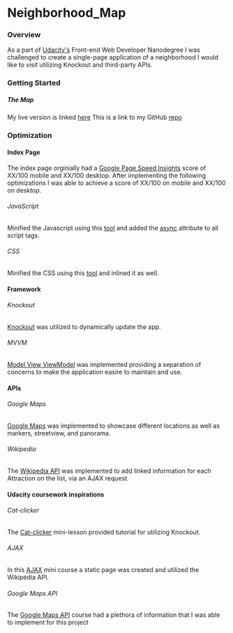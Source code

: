 # Neighborhood_Map

### Overview

As a part of [Udacity's](http://www.udacity.com) Front-end Web Developer Nanodegree I was challenged to create a single-page application of a neighborhood I would like to visit utilizing Knockout and third-party APIs.

### Getting Started

##### The Map

My live version is linked [here](https://megdollar.github.io/Neighborhood_Map/)
This is a link to my GitHub [repo](https://github.com/megdollar/Neighborhood_Map)

### Optimization

#### Index Page

The index page orginially had a [Google Page Speed Insights](https://developers.google.com/speed/pagespeed/insights/) score of XX/100 mobile and XX/100 desktop. After implementing the following optimizations I was able to achieve a score of XX/100 on mobile and XX/100 on desktop.

###### JavaScript
Minified the Javascript using this [tool](https://javascript-minifier.com/) and added the [async](https://developer.mozilla.org/en-US/docs/Web/HTML/Element/script) attribute to all script tags.

###### CSS
Minified the CSS using this [tool](https://cssminifier.com/) and inlined it as well.  

#### Framework

###### Knockout 

[Knockout](http://knockoutjs.com/documentation/introduction.html) was utilized to dynamically update the app.

###### MVVM

[Model View ViewModel](https://msdn.microsoft.com/en-us/library/hh848246.aspx) was implemented providing a separation of concerns to make the application easire to maintain and use.

#### APIs

###### Google Maps

[Google Maps](https://developers.google.com/maps/documentation/javascript/) was implemented to showcase different locations as well as markers, streetview, and panorama.

###### Wikipedia

The [Wikipedia API](https://www.mediawiki.org/wiki/API:Main_page) was implemented to add linked information for each Attraction on the list, via an AJAX request.

#### Udacity coursework inspirations

###### Cat-clicker

The [Cat-clicker](https://github.com/udacity/ud989-cat-clicker-ko-starter) mini-lesson provided tutorial for utilizing Knockout.

###### AJAX

In this [AJAX](https://www.udacity.com/api/nodes/3180658597/supplemental_media/udacity-ajax-initzip/download) mini course a static page was created and utilized the Wikipedia API.

###### Google Maps API

The [Google Maps API](https://github.com/udacity/ud864) course had a plethora of information that I was able to implement for this project
